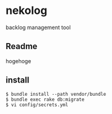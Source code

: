 # nekolog
backlog management tool

## Readme
hogehoge

## install

```
$ bundle install --path vendor/bundle
$ bundle exec rake db:migrate
$ vi config/secrets.yml
```
